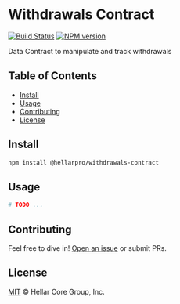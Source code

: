# Withdrawals Contract

[![Build Status](https://github.com/hellarpro/withdrawals-contract/actions/workflows/test_and_release.yml/badge.svg)](https://github.com/hellarpro/withdrawals-contract/actions/workflows/test_and_release.yml)
[![NPM version](https://img.shields.io/npm/v/@hellarpro/withdrawals-contract.svg?style=flat-square)](https://npmjs.org/package/@hellarpro/withdrawals-contract)

Data Contract to manipulate and track withdrawals

## Table of Contents

- [Install](#install)
- [Usage](#usage)
- [Contributing](#contributing)
- [License](#license)

## Install

```sh
npm install @hellarpro/withdrawals-contract
```

## Usage

```sh
# TODO ...
```

## Contributing

Feel free to dive in! [Open an issue](https://github.com/hellarcore/platform/issues/new/choose) or submit PRs.

## License

[MIT](LICENSE) &copy; Hellar Core Group, Inc.

